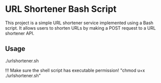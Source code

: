 <h1>URL Shortener Bash Script</h1>
This project is a simple URL shortener service implemented using a Bash script. It allows users to shorten URLs by making a POST request to a URL shortener API.

<h2>Usage</h2>
./urlshortener.sh <url>

!!! Make sure the shell script has executable permission!
"chmod u+x ./urlshortener.sh"